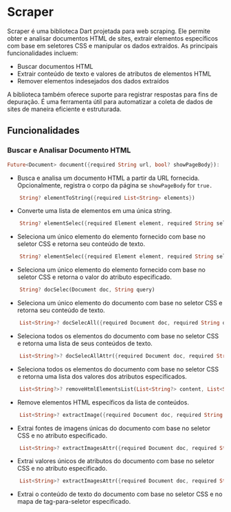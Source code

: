 # Scraper

Scraper é uma biblioteca Dart projetada para web scraping. Ele permite obter e analisar documentos HTML de sites, extrair elementos específicos com base em seletores CSS e manipular os dados extraídos. As principais funcionalidades incluem:

- Buscar documentos HTML
- Extrair conteúdo de texto e valores de atributos de elementos HTML
- Remover elementos indesejados dos dados extraídos

A biblioteca também oferece suporte para registrar respostas para fins de depuração. É uma ferramenta útil para automatizar a coleta de dados de sites de maneira eficiente e estruturada.

## Funcionalidades

### Buscar e Analisar Documento HTML

```dart
Future<Document> document({required String url, bool? showPageBody}):
```

- Busca e analisa um documento HTML a partir da URL fornecida. Opcionalmente, registra o corpo da página se ``showPageBody`` for ``true.``

```dart
    String? elementToString({required List<String> elements})
```

- Converte uma lista de elementos em uma única string.

```dart
    String? elementSelec({required Element element, required String selector})
```

- Seleciona um único elemento do elemento fornecido com base no seletor CSS e retorna seu conteúdo de texto.

```dart
    String? elementSelec({required Element element, required String selector})
```

- Seleciona um único elemento do elemento fornecido com base no seletor CSS e retorna o valor do atributo especificado.

```dart
    String? docSelec(Document doc, String query)
```

- Seleciona um único elemento do documento com base no seletor CSS e retorna seu conteúdo de texto.

```dart
    List<String>? docSelecAll({required Document doc, required String query})
```

- Seleciona todos os elementos do documento com base no seletor CSS e retorna uma lista de seus conteúdos de texto.

```dart
    List<String?>? docSelecAllAttr({required Document doc, required String query, required String attr})
```

- Seleciona todos os elementos do documento com base no seletor CSS e retorna uma lista dos valores dos atributos especificados.

```dart
    List<String?>? removeHtmlElementsList(List<String?> content, List<String> elements)
```

- Remove elementos HTML específicos da lista de conteúdos.

```dart
    List<String>? extractImage({required Document doc, required String query, required List<String> tagSelector, required String attr})
```

- Extrai fontes de imagens únicas do documento com base no seletor CSS e no atributo especificado.

```dart
    List<String>? extractImagesAttr({required Document doc, required String query, required List<String> tagSelector, required String attr})
```

- Extrai valores únicos de atributos do documento com base no seletor CSS e no atributo especificado.

```dart
    List<String>? extractImagesAttr({required Document doc, required String query, required List<String> tagSelector, required String attr})
```

- Extrai o conteúdo de texto do documento com base no seletor CSS e no mapa de tag-para-seletor especificado.
